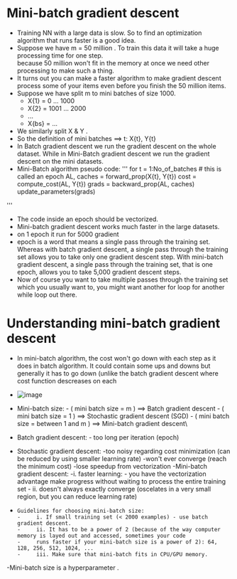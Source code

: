 # Mini-batch gradient descent

- Training NN with a large data is slow. So to find an optimization algorithm that runs faster is a good idea.
-  Suppose we have m = 50 million . To train this data it will take a huge processing time for one step.  
      because 50 million won't fit in the memory at once we need other processing to make such a thing.
- It turns out you can make a faster algorithm to make gradient descent process some of your items even before you
    finish the 50 million items.
- Suppose we have split m to mini batches of size 1000.
  - X{1} = 0 ... 1000
  - X{2} = 1001 ... 2000
  - ...
  - X{bs} = ...
- We similarly split X & Y .
- So the definition of mini batches ==> t: X{t}, Y{t}
- In Batch gradient descent we run the gradient descent on the whole dataset.
  While in Mini-Batch gradient descent we run the gradient descent on the mini datasets.
- Mini-Batch algorithm pseudo code:
'''
for t = 1:No_of_batches # this is called an epoch
AL, caches = forward_prop(X{t}, Y{t})
cost = compute_cost(AL, Y{t})
grads = backward_prop(AL, caches)
update_parameters(grads)

'''

- The code inside an epoch should be vectorized.
- Mini-batch gradient descent works much faster in the large datasets.
- on 1 epoch it run for 5000 gradient
-  epoch is a word that means a single pass through the training set. Whereas with batch gradient descent, a single pass through the training set allows you to take      only one gradient descent step. With mini-batch gradient descent, a single pass through the training set, that is one epoch, allows you to take 5,000 gradient      descent steps. 
-  Now of course you want to take multiple passes through the training set which you usually want to, you might want another for loop for another while loop out there.

# Understanding mini-batch gradient descent
- In mini-batch algorithm, the cost won't go down with each step as it does in batch algorithm. It could contain some ups
and downs but generally it has to go down (unlike the batch gradient descent where cost function descreases on each

- ![image](https://user-images.githubusercontent.com/36159918/190920972-4a93a16f-ca8a-4743-a0f8-b6a9fb0bbebe.png)

- Mini-batch size:
      - ( mini batch size = m ) ==> Batch gradient descent
      - ( mini batch size = 1 ) ==> Stochastic gradient descent (SGD)
      - ( mini batch size = between 1 and m ) ==> Mini-batch gradient descent\
- Batch gradient descent:
      - too long per iteration (epoch)
- Stochastic gradient descent:
      -too noisy regarding cost minimization (can be reduced by using smaller learning rate)
      -won't ever converge (reach the minimum cost)
      -lose speedup from vectorization
-Mini-batch gradient descent:
      -i. faster learning:
      - you have the vectorization advantage
         make progress without waiting to process the entire training set
      - ii. doesn't always exactly converge (oscelates in a very small region, but you can reduce learning rate)
-     Guidelines for choosing mini-batch size:
      -     i. If small training set (< 2000 examples) - use batch gradient descent.
      -     ii. It has to be a power of 2 (because of the way computer memory is layed out and accessed, sometimes your code
      -     runs faster if your mini-batch size is a power of 2): 64, 128, 256, 512, 1024, ...
      -     iii. Make sure that mini-batch fits in CPU/GPU memory.
-Mini-batch size is a hyperparameter .

